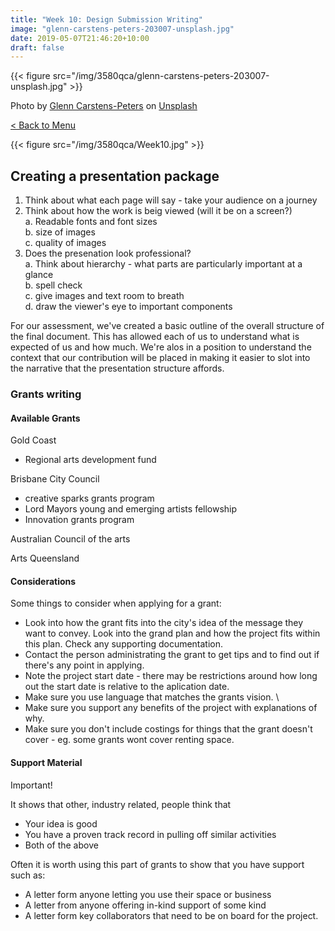```yaml
---
title: "Week 10: Design Submission Writing"
image: "glenn-carstens-peters-203007-unsplash.jpg"
date: 2019-05-07T21:46:20+10:00
draft: false
---
```

{{< figure src="/img/3580qca/glenn-carstens-peters-203007-unsplash.jpg" >}}

Photo by [Glenn Carstens-Peters](https://unsplash.com/photos/npxXWgQ33ZQ?utm_source=unsplash&utm_medium=referral&utm_content=creditCopyText) on [Unsplash](https://unsplash.com/)

[< Back to Menu](/3580qca/)

{{< figure src="/img/3580qca/Week10.jpg" >}}

## Creating a presentation package

1. Think about what each page will say - take your audience on a journey
2. Think about how the work is beig viewed (will it be on a screen?)  
a. Readable fonts and font sizes  
b. size of images  
c. quality of images  
3. Does the presenation look professional?  
a. Think about hierarchy - what parts are particularly important at a glance  
b. spell check  
c. give images and text room to breath  
d. draw the viewer's eye to important components


For our assessment, we've created a basic outline of the overall structure of the final document.  This has allowed each of us to understand what is expected of us and how much.  We're alos in a position to understand the context that our contribution will be placed in making it easier to slot into the narrative that the presentation structure affords.


### Grants writing

#### Available Grants

Gold Coast 

+ Regional arts development fund

Brisbane City Council

+ creative sparks grants program
+ Lord Mayors young and emerging artists fellowship
+ Innovation grants program

Australian Council of the arts

Arts Queensland


#### Considerations

Some things to consider when applying for a grant:

+ Look into how the grant fits into the city's idea of the message they want to convey.  Look into the grand plan and how the project fits within this plan.  Check any supporting documentation.  
+ Contact the person administrating the grant to get tips and to find out if there's any point in applying.
+ Note the project start date - there may be restrictions around how long out the start date is relative to the aplication date.
+ Make sure you use language that matches the grants vision.  \
+ Make sure you support any benefits of the project with explanations of why.
+ Make sure you don't include costings for things that the grant doesn't cover - eg.  some grants wont cover renting space.


#### Support Material

Important!

It shows that other, industry related, people think that

+ Your idea is good  
+ You have a proven track record in pulling off similar activities  
+ Both of the above

Often it is worth using this part of grants to show that you have support such as:

+ A letter form anyone letting you use their space or business  
+ A letter from anyone offering in-kind support of some kind  
+ A letter form key collaborators that need to be on board for the project.



